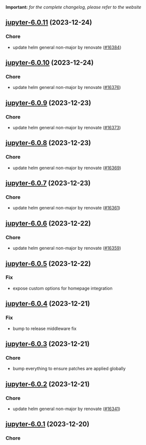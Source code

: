 **Important:**
*for the complete changelog, please refer to the website*




## [jupyter-6.0.11](https://github.com/truecharts/charts/compare/jupyter-6.0.10...jupyter-6.0.11) (2023-12-24)

### Chore

- update helm general non-major by renovate ([#16384](https://github.com/truecharts/charts/issues/16384))
  
  


## [jupyter-6.0.10](https://github.com/truecharts/charts/compare/jupyter-6.0.9...jupyter-6.0.10) (2023-12-24)

### Chore

- update helm general non-major by renovate ([#16376](https://github.com/truecharts/charts/issues/16376))
  
  


## [jupyter-6.0.9](https://github.com/truecharts/charts/compare/jupyter-6.0.8...jupyter-6.0.9) (2023-12-23)

### Chore

- update helm general non-major by renovate ([#16373](https://github.com/truecharts/charts/issues/16373))
  
  


## [jupyter-6.0.8](https://github.com/truecharts/charts/compare/jupyter-6.0.7...jupyter-6.0.8) (2023-12-23)

### Chore

- update helm general non-major by renovate ([#16369](https://github.com/truecharts/charts/issues/16369))
  
  


## [jupyter-6.0.7](https://github.com/truecharts/charts/compare/jupyter-6.0.6...jupyter-6.0.7) (2023-12-23)

### Chore

- update helm general non-major by renovate ([#16361](https://github.com/truecharts/charts/issues/16361))
  
  


## [jupyter-6.0.6](https://github.com/truecharts/charts/compare/jupyter-6.0.5...jupyter-6.0.6) (2023-12-22)

### Chore

- update helm general non-major by renovate ([#16359](https://github.com/truecharts/charts/issues/16359))
  
  


## [jupyter-6.0.5](https://github.com/truecharts/charts/compare/jupyter-6.0.4...jupyter-6.0.5) (2023-12-22)

### Fix

- expose custom options for homepage integration
  
  


## [jupyter-6.0.4](https://github.com/truecharts/charts/compare/jupyter-6.0.3...jupyter-6.0.4) (2023-12-21)

### Fix

- bump to release middleware fix
  
  


## [jupyter-6.0.3](https://github.com/truecharts/charts/compare/jupyter-6.0.2...jupyter-6.0.3) (2023-12-21)

### Chore

- bump everything to ensure patches are applied globally
  
  


## [jupyter-6.0.2](https://github.com/truecharts/charts/compare/jupyter-6.0.1...jupyter-6.0.2) (2023-12-21)

### Chore

- update helm general non-major by renovate ([#16341](https://github.com/truecharts/charts/issues/16341))
  
  


## [jupyter-6.0.1](https://github.com/truecharts/charts/compare/jupyter-6.0.0...jupyter-6.0.1) (2023-12-20)

### Chore
